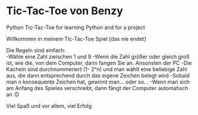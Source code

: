 # Tic-Tac-Toe von Benzy
 Python Tic-Tac-Toe for learning Python and for a project

 Willkommen in meinem Tic-Tac-Toe Spiel [das nie endet]
 
 Die Regeln sind einfach:  
    -Wähle eine Zahl zwischen 1 und 9 
    -Wenn die Zahl größer oder gleich groß ist, wie die, 
        von dem Computer, dann fangen Sie an. Ansonsten der PC
    -Die Kacheln sind durchnummeriert (1- 2^n) und man wählt
        eine beliebige Zahl aus, die dann entsprechend durch das 
        eigene Zeichen belegt wird
    -Sobald man n konsequente Zeichen hat, gewinnt man... oder so...
    -Wenn man sich am Anfang des Spieles verschreibt,
        dann fängt der Computer automatisch an :D

 Viel Spaß und vor allem, viel Erfolg


